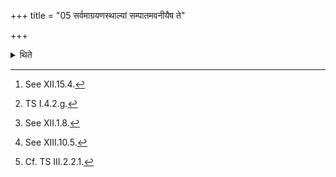 +++
title = "05 सर्वमाग्रयणस्थाल्यां सम्पातमवनीयैष ते"

+++

<details><summary>थिते</summary>

5. Having poured the entire remnant into the Āgrayaņa vessel,[^1] with eṣa te yoniḥ prāṇāya tvā[^2] having placed the empty cup in its place[^3], having cast a stalk in it[^4], having added that (stalk to the Soma-husks) at the time of the third pressing he should press.[^5]   

[^1]: See XII.15.4.   

[^2]: TS I.4.2.g.  

[^3]: See XII.1.8.   

[^4]: See XIII.10.5.  

[^5]: Cf. TS III.2.2.1.  


</details>
